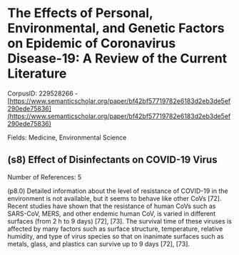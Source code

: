 # The Effects of Personal, Environmental, and Genetic Factors on Epidemic of Coronavirus Disease-19: A Review of the Current Literature

CorpusID: 229528266 - [https://www.semanticscholar.org/paper/bf42bf57719782e6183d2eb3de5ef290ede75836](https://www.semanticscholar.org/paper/bf42bf57719782e6183d2eb3de5ef290ede75836)

Fields: Medicine, Environmental Science

## (s8) Effect of Disinfectants on COVID-19 Virus
Number of References: 5

(p8.0) Detailed information about the level of resistance of COVID-19 in the environment is not available, but it seems to behave like other CoVs [72]. Recent studies have shown that the resistance of human CoVs such as SARS-CoV, MERS, and other endemic human CoV, is varied in different surfaces (from 2 h to 9 days) [72], [73]. The survival time of these viruses is affected by many factors such as surface structure, temperature, relative humidity, and type of virus species so that on inanimate surfaces such as metals, glass, and plastics can survive up to 9 days [72], [73].
